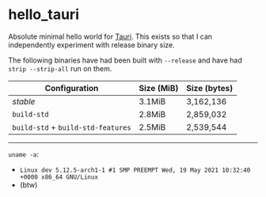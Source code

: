 # hello_tauri

Absolute minimal hello world for [Tauri](https://github.com/tauri-apps/tauri).
This exists so that I can independently experiment with release binary size.

The following binaries have had been built with `--release` and have had 
`strip --strip-all` run on them.

| Configuration | Size (MiB) | Size (bytes) |
| ------------- | ---------- | ------------ |
| _stable_ | 3.1MiB | 3,162,136 |
| `build-std` | 2.8MiB | 2,859,032 |
| `build-std` + `build-std-features` | 2.5MiB | 2,539,544 |

---

`uname -a`:
* `Linux dev 5.12.5-arch1-1 #1 SMP PREEMPT Wed, 19 May 2021 10:32:40 +0000 x86_64 GNU/Linux`
* (btw)